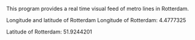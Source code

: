 This program provides a real time visual feed of metro lines
in Rotterdam.

Longitude and latitude of Rotterdam
Longitude of Rotterdam: 4.4777325

Latitude of Rotterdam: 51.9244201
